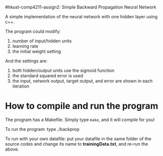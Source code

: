 #hkust-comp4211-assign2: Simple Backward Propagation Neural Network

A simple implementation of the neural network with one hidden layer using c++.

The program could modify: 
1. number of input/hidden units
2. learning rate 
3. the initial weight setting

And the settings are:
1. both hidden/output units use the sigmoid function 
2. the standard squared error is used
3. the input, network output, target output, and error are shown in each iteration

# How to compile and run the program

The program has a Makefile. Simply type `make`, and it will compile for you!

To run the program: type ./backprop

To run with your own datafile: put your datafile in the same folder of the source codes and change its name to **trainingData.txt**, and re-run the above.



